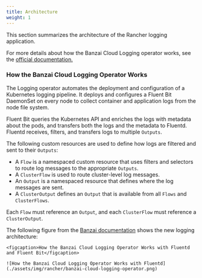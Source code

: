 ```yaml
---
title: Architecture
weight: 1
---
```


This section summarizes the architecture of the Rancher logging application.

For more details about how the Banzai Cloud Logging operator works, see the [official documentation.](https://banzaicloud.com/docs/one-eye/logging-operator/#architecture)

### How the Banzai Cloud Logging Operator Works

The Logging operator automates the deployment and configuration of a Kubernetes logging pipeline. It deploys and configures a Fluent Bit DaemonSet on every node to collect container and application logs from the node file system. 

Fluent Bit queries the Kubernetes API and enriches the logs with metadata about the pods, and transfers both the logs and the metadata to Fluentd. Fluentd receives, filters, and transfers logs to multiple `Outputs`.

The following custom resources are used to define how logs are filtered and sent to their `Outputs`: 

- A `Flow` is a namespaced custom resource that uses filters and selectors to route log messages to the appropriate `Outputs`. 
- A `ClusterFlow` is used to route cluster-level log messages.
- An `Output` is a namespaced resource that defines where the log messages are sent. 
- A `ClusterOutput` defines an `Output` that is available from all `Flows` and `ClusterFlows`.

Each `Flow` must reference an `Output`, and each `ClusterFlow` must reference a `ClusterOutput`.

The following figure from the [Banzai documentation](https://banzaicloud.com/docs/one-eye/logging-operator/#architecture) shows the new logging architecture:
```img
<figcaption>How the Banzai Cloud Logging Operator Works with Fluentd and Fluent Bit</figcaption>

![How the Banzai Cloud Logging Operator Works with Fluentd](./assets/img/rancher/banzai-cloud-logging-operator.png)
```